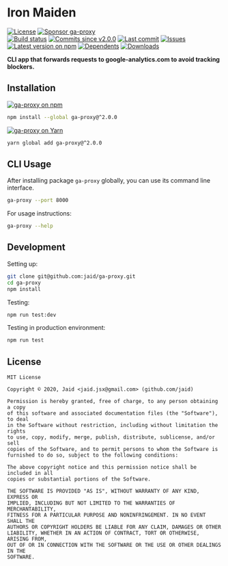 # Iron Maiden


<a href="https://raw.githubusercontent.com/jaid/ga-proxy/master/license.txt"><img src="https://img.shields.io/github/license/jaid/ga-proxy?style=flat-square" alt="License"/></a> <a href="https://github.com/sponsors/jaid"><img src="https://img.shields.io/badge/<3-Sponsor-FF45F1?style=flat-square" alt="Sponsor ga-proxy"/></a>  
<a href="https://actions-badge.atrox.dev/jaid/ga-proxy/goto"><img src="https://img.shields.io/endpoint.svg?style=flat-square&url=https%3A%2F%2Factions-badge.atrox.dev%2Fjaid%2Fga-proxy%2Fbadge" alt="Build status"/></a> <a href="https://github.com/jaid/ga-proxy/commits"><img src="https://img.shields.io/github/commits-since/jaid/ga-proxy/v2.0.0?style=flat-square&logo=github" alt="Commits since v2.0.0"/></a> <a href="https://github.com/jaid/ga-proxy/commits"><img src="https://img.shields.io/github/last-commit/jaid/ga-proxy?style=flat-square&logo=github" alt="Last commit"/></a> <a href="https://github.com/jaid/ga-proxy/issues"><img src="https://img.shields.io/github/issues/jaid/ga-proxy?style=flat-square&logo=github" alt="Issues"/></a>  
<a href="https://npmjs.com/package/ga-proxy"><img src="https://img.shields.io/npm/v/ga-proxy?style=flat-square&logo=npm&label=latest%20version" alt="Latest version on npm"/></a> <a href="https://github.com/jaid/ga-proxy/network/dependents"><img src="https://img.shields.io/librariesio/dependents/npm/ga-proxy?style=flat-square&logo=npm" alt="Dependents"/></a> <a href="https://npmjs.com/package/ga-proxy"><img src="https://img.shields.io/npm/dm/ga-proxy?style=flat-square&logo=npm" alt="Downloads"/></a>

**CLI app that forwards requests to google-analytics.com to avoid tracking blockers.**





## Installation
<a href="https://npmjs.com/package/ga-proxy"><img src="https://img.shields.io/badge/npm-ga--proxy-C23039?style=flat-square&logo=npm" alt="ga-proxy on npm"/></a>
```bash
npm install --global ga-proxy@^2.0.0
```
<a href="https://yarnpkg.com/package/ga-proxy"><img src="https://img.shields.io/badge/Yarn-ga--proxy-2F8CB7?style=flat-square&logo=yarn&logoColor=white" alt="ga-proxy on Yarn"/></a>
```bash
yarn global add ga-proxy@^2.0.0
```













## CLI Usage
After installing package `ga-proxy` globally, you can use its command line interface.
```bash
ga-proxy --port 8000
```
For usage instructions:
```bash
ga-proxy --help
```




## Development



Setting up:
```bash
git clone git@github.com:jaid/ga-proxy.git
cd ga-proxy
npm install
```
Testing:
```bash
npm run test:dev
```
Testing in production environment:
```bash
npm run test
```


## License
```text
MIT License

Copyright © 2020, Jaid <jaid.jsx@gmail.com> (github.com/jaid)

Permission is hereby granted, free of charge, to any person obtaining a copy
of this software and associated documentation files (the "Software"), to deal
in the Software without restriction, including without limitation the rights
to use, copy, modify, merge, publish, distribute, sublicense, and/or sell
copies of the Software, and to permit persons to whom the Software is
furnished to do so, subject to the following conditions:

The above copyright notice and this permission notice shall be included in all
copies or substantial portions of the Software.

THE SOFTWARE IS PROVIDED "AS IS", WITHOUT WARRANTY OF ANY KIND, EXPRESS OR
IMPLIED, INCLUDING BUT NOT LIMITED TO THE WARRANTIES OF MERCHANTABILITY,
FITNESS FOR A PARTICULAR PURPOSE AND NONINFRINGEMENT. IN NO EVENT SHALL THE
AUTHORS OR COPYRIGHT HOLDERS BE LIABLE FOR ANY CLAIM, DAMAGES OR OTHER
LIABILITY, WHETHER IN AN ACTION OF CONTRACT, TORT OR OTHERWISE, ARISING FROM,
OUT OF OR IN CONNECTION WITH THE SOFTWARE OR THE USE OR OTHER DEALINGS IN THE
SOFTWARE.
```
